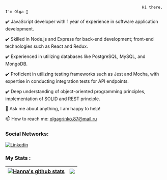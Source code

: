                                                                 Hi there, I'm Olga 👋
                                                                
✔️ JavaScript developer with 1 year of experience in software application development.   

✔️ Skilled in Node.js and Express for back-end development; front-end technologies such as React and Redux.   

✔️ Experienced in utilizing databases like PostgreSQL, MySQL, and MongoDB.

✔️ Proficient in utilizing testing frameworks such as Jest and Mocha, with expertise in conducting integration tests for API endpoints.

✔️ Deep understanding of object-oriented programming principles, implementation of SOLID and REST principle.

💬 Ask me about anything, I am happy to help! 

📫 How to reach me: olgagrinko.87@mail.ru

### Social Networks:

[![Linkedin](https://img.shields.io/badge/-LinkedIn-blue?style=flat&logo=Linkedin&logoColor=white)](https://www.linkedin.com/checkpoint/lg/login-challenge-submit?_l=ru_RU)

### My Stats :
| <a href="https://github.com/olgagrinko-dev/github-readme-stats"><img align="center" src="https://github-readme-stats.vercel.app/api?username=olgagrinko-dev&show_icons=true&include_all_commits=true&theme=buefy&hide_border=true" alt="Hanna's github stats" /></a> | <a href="https://github.com/olgagrinko-dev/github-readme-stats"><img align="center" src="https://github-readme-stats.vercel.app/api/top-langs/?username=olgagrinko-dev&layout=compact&theme=buefy&hide_border=true" /></a> |
| ------------- | ------------- |


<!--
**olgagrinko-dev/olgagrinko-dev** is a ✨ _special_ ✨ repository because its `README.md` (this file) appears on your GitHub profile.

Here are some ideas to get you started:

- 🔭 I’m currently working on ...
- 🌱 I’m currently learning ...
- 👯 I’m looking to collaborate on ...
- 🤔 I’m looking for help with ...
- 💬 Ask me about ...
- 📫 How to reach me: ...
- 😄 Pronouns: ...
- ⚡ Fun fact: ...
-->
